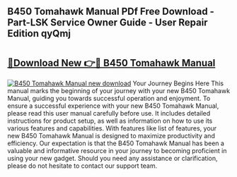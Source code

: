 ## B450 Tomahawk Manual PDf Free Download - Part-LSK Service Owner Guide - User Repair Edition qyQmj

# <h2><a href="http://bc14909.oget.top/?id=B450+Tomahawk+Manual">🔗Download New 👉🔴 B450 Tomahawk Manual</a></h2>

[![B450 Tomahawk Manual new download](https://i.imgur.com/5g1atiW.png)](http://bc14909.oget.top/?id=B450+Tomahawk+Manual)
Your Journey Begins Here This manual marks the beginning of your journey with your new B450 Tomahawk Manual, guiding you towards successful operation and enjoyment. To ensure a successful experience with your new B450 Tomahawk Manual, please read this user manual carefully before use. It includes detailed instructions for product setup, as well as information on how to use its various features and capabilities. With features like list of features, your new B450 Tomahawk Manual is designed to maximize productivity and efficiency. Our expectation is that the B450 Tomahawk Manual has been a valuable and informative resource in your journey to becoming proficient in using your new gadget. Should you need any assistance or clarification, please do not hesitate to contact our support team.
